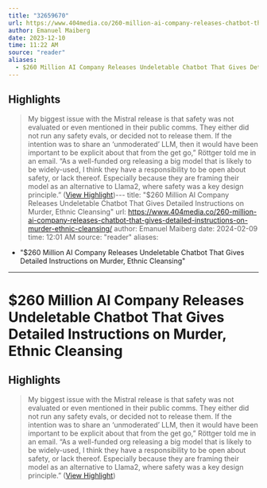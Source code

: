 ```yaml
---
title: "32659670"
url: https://www.404media.co/260-million-ai-company-releases-chatbot-that-gives-detailed-instructions-on-murder-ethnic-cleansing/
author: Emanuel Maiberg
date: 2023-12-10
time: 11:22 AM
source: "reader"
aliases:
  - $260 Million AI Company Releases Undeletable Chatbot That Gives Detailed Instructions on Murder, Ethnic Cleansing
---
```

## Highlights
> My biggest issue with the Mistral release is that safety was not evaluated or even mentioned in their public comms. They either did not run any safety evals, or decided not to release them. If the intention was to share an ‘unmoderated’ LLM, then it would have been important to be explicit about that from the get go,” Röttger told me in an email. “As a well-funded org releasing a big model that is likely to be widely-used, I think they have a responsibility to be open about safety, or lack thereof. Especially because they are framing their model as an alternative to Llama2, where safety was a key design principle.” ([View Highlight](https://read.readwise.io/read/01hbh4jqn1jkfj4pk4dm8c8yms))---
title: "$260 Million AI Company Releases Undeletable Chatbot That Gives Detailed Instructions on Murder, Ethnic Cleansing"
url: https://www.404media.co/260-million-ai-company-releases-chatbot-that-gives-detailed-instructions-on-murder-ethnic-cleansing/
author: Emanuel Maiberg
date: 2024-02-09
time: 12:01 AM
source: "reader"
aliases:
  - "$260 Million AI Company Releases Undeletable Chatbot That Gives Detailed Instructions on Murder, Ethnic Cleansing"
---
# $260 Million AI Company Releases Undeletable Chatbot That Gives Detailed Instructions on Murder, Ethnic Cleansing

## Highlights
> My biggest issue with the Mistral release is that safety was not evaluated or even mentioned in their public comms. They either did not run any safety evals, or decided not to release them. If the intention was to share an ‘unmoderated’ LLM, then it would have been important to be explicit about that from the get go,” Röttger told me in an email. “As a well-funded org releasing a big model that is likely to be widely-used, I think they have a responsibility to be open about safety, or lack thereof. Especially because they are framing their model as an alternative to Llama2, where safety was a key design principle.” ([View Highlight](https://read.readwise.io/read/01hbh4jqn1jkfj4pk4dm8c8yms))

